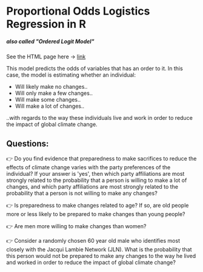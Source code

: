 # Proportional Odds Logistics Regression in R
##### _also called "Ordered Logit Model"_

See the HTML page here -> [link](https://htmlpreview.github.io/?https://github.com/walthersy/OddsRegression/blob/main/odds_model.html)

This model predicts the odds of variables that has an order to it. In this case, the model is estimating whether an individual:
- Will likely make no changes.. 
- Will only make a few changes..
- Will make some changes..
- Will make a lot of changes..  

..with regards to the way these individuals live and work in order to reduce the impact of global climate change.


## Questions:

:point_right: Do you find evidence that preparedness to make sacrifices to reduce the effects of climate change varies with the party preferences of the individual? If your answer is 'yes', then which party affiliations are most strongly related to the probability that a person is willing to make a lot of changes, and which party affiliations are most strongly related to the probability that a person is not willing to make any changes?  

:point_right: Is preparedness to make changes related to age? If so, are old people more or less likely to be prepared to make changes than young people?  

:point_right: Are men more willing to make changes than women?  

:point_right: Consider a randomly chosen 60 year old male who identifies most closely with the Jacqui Lambie Network (JLN). What is the probability that this person would not be prepared to make any changes to the way he lived and worked in order to reduce the impact of global climate change?
